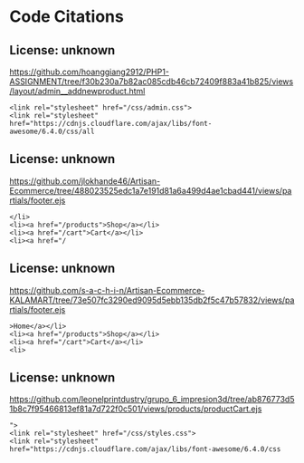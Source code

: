 # Code Citations

## License: unknown
https://github.com/hoanggiang2912/PHP1-ASSIGNMENT/tree/f30b230a7b82ac085cdb46cb72409f883a41b825/views/layout/admin__addnewproduct.html

```
<link rel="stylesheet" href="/css/admin.css">
<link rel="stylesheet" href="https://cdnjs.cloudflare.com/ajax/libs/font-awesome/6.4.0/css/all
```


## License: unknown
https://github.com/jlokhande46/Artisan-Ecommerce/tree/488023525edc1a7e191d81a6a499d4ae1cbad441/views/partials/footer.ejs

```
</li>
<li><a href="/products">Shop</a></li>
<li><a href="/cart">Cart</a></li>
<li><a href="/
```


## License: unknown
https://github.com/s-a-c-h-i-n/Artisan-Ecommerce-KALAMART/tree/73e507fc3290ed9095d5ebb135db2f5c47b57832/views/partials/footer.ejs

```
>Home</a></li>
<li><a href="/products">Shop</a></li>
<li><a href="/cart">Cart</a></li>
<li>
```


## License: unknown
https://github.com/leonelprintdustry/grupo_6_impresion3d/tree/ab876773d51b8c7f95466813ef81a7d722f0c501/views/products/productCart.ejs

```
">
<link rel="stylesheet" href="/css/styles.css">
<link rel="stylesheet" href="https://cdnjs.cloudflare.com/ajax/libs/font-awesome/6.4.0/css
```

